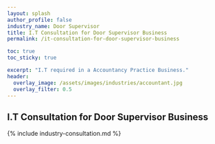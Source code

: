 ```yaml
---
layout: splash 
author_profile: false 
industry_name: Door Supervisor
title: I.T Consultation for Door Supervisor Business
permalink: /it-consultation-for-door-supervisor-business

toc: true
toc_sticky: true

excerpt: "I.T required in a Accountancy Practice Business."
header:
  overlay_image: /assets/images/industries/accountant.jpg
  overlay_filter: 0.5 
---
```


## I.T Consultation for Door Supervisor Business

{% include industry-consultation.md %}
